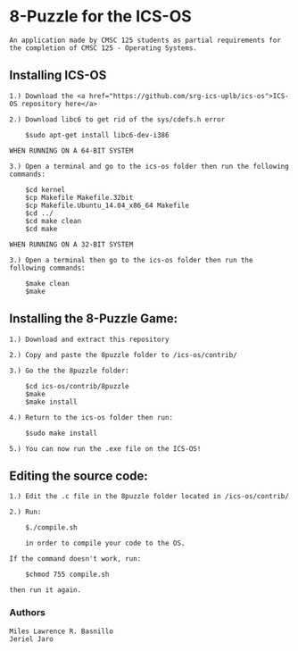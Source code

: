 # 8-Puzzle for the ICS-OS
	An application made by CMSC 125 students as partial requirements for the completion of CMSC 125 - Operating Systems.


## Installing ICS-OS
	1.) Download the <a href="https://github.com/srg-ics-uplb/ics-os">ICS-OS repository here</a>

	2.) Download libc6 to get rid of the sys/cdefs.h error

		$sudo apt-get install libc6-dev-i386

	WHEN RUNNING ON A 64-BIT SYSTEM

	3.) Open a terminal and go to the ics-os folder then run the following commands:

		$cd kernel
		$cp Makefile Makefile.32bit
		$cp Makefile.Ubuntu_14.04_x86_64 Makefile
		$cd ../
		$cd make clean
		$cd make

	WHEN RUNNING ON A 32-BIT SYSTEM

	3.) Open a terminal then go to the ics-os folder then run the following commands:

		$make clean
		$make

## Installing the 8-Puzzle Game:
	1.) Download and extract this repository

	2.) Copy and paste the 8puzzle folder to /ics-os/contrib/

	3.) Go the the 8puzzle folder:

		$cd ics-os/contrib/8puzzle
		$make
		$make install

	4.) Return to the ics-os folder then run:

		$sudo make install

	5.) You can now run the .exe file on the ICS-OS!

## Editing the source code:
	1.) Edit the .c file in the 8puzzle folder located in /ics-os/contrib/

	2.) Run:

		$./compile.sh

		in order to compile your code to the OS.

	If the command doesn't work, run:

		$chmod 755 compile.sh

	then run it again.

### Authors
	Miles Lawrence R. Basnillo
	Jeriel Jaro

